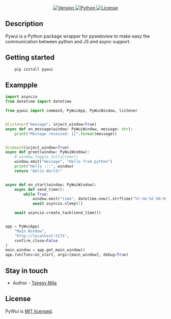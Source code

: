 <p align="center">

[//]: # (  <a target="_blank"><img src="https://raw.githubusercontent.com/nestipy/nestipy/release-v1/nestipy.png" width="200" alt="Nestipy Logo" /></a></p>)
<p align="center">
    <a href="https://pypi.org/project/pywui">
        <img src="https://img.shields.io/pypi/v/pywui?color=%2334D058&label=pypi%20package" alt="Version">
    </a>
    <a href="https://pypi.org/project/pywui">
        <img src="https://img.shields.io/pypi/pyversions/nestipy.svg?color=%2334D058" alt="Python">
    </a>
    <a href="https://github.com/tsiresymila1/pywui/blob/main/LICENSE">
        <img src="https://img.shields.io/github/license/tsiresymila1/pywui" alt="License">
    </a>
</p>

## Description

<p>Pywui is a Python package wrapper for pywebview to make easy the communication between python and JS and async support. </p>

## Getting started

```cmd
    pip install pywui
```

## Exampple

```python
import asyncio
from datetime import datetime

from pywui import command, PyWuiApp, PyWuiWindow, listener


@listener("message", inject_window=True)
async def on_message(window: PyWuiWindow, message: str):
    print("Message received: {}".format(message))


@command(inject_window=True)
async def greet(window: PyWuiWindow):
    # window.toggle_fullscreen()
    window.emit("message", "Hello from python")
    print("Hello :::", window)
    return "Hello World!"


async def on_start(window: PyWuiWindow):
    async def send_time():
        while True:
            window.emit("time", datetime.now().strftime("%Y-%m-%d %H:%M:%S"))
            await asyncio.sleep(1)

    await asyncio.create_task(send_time())


app = PyWuiApp(
    "Main Window",
    'http://localhost:5174',
    confirm_close=False
)
main_window = app.get_main_window()
app.run(func=on_start, args=[main_window], debug=True)


```

## Stay in touch

- Author - [Tsiresy Mila](https://tsiresymila.vercel.app)

## License

PyWui is [MIT licensed](LICENSE).

